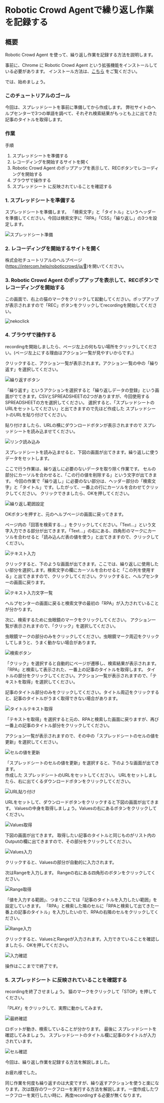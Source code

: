 # Robotic Crowd Agentで繰り返し作業を記録する

## 概要

Robotic Crowd Agent を使って、繰り返し作業を記録する方法を説明します。

事前に、Chrome に Robotic Crowd Agent という拡張機能をインストールしている必要があります。
インストール方法は、[こちら](https://docs.roboticcrowd.com/robotic-crowd-agent/install-agent) をご覧ください。

では、始めましょう。

### このチュートリアルのゴール

今回は、スプレッドシートを事前に準備してから作成します。
弊社サイトのヘルプセンターで3つの単語を調べて、それぞれ検索結果がもっとも上に出てきた記事のタイトルを取得します。

### 作業

手順  

1. スプレッドシートを準備する
1. レコーディングを開始するサイトを開く
1. Robotic Crowd Agent のポップアップを表示して、RECボタンでレコーディングを開始する
1. ブラウザで操作する
1. スプレッドシート に反映されていることを確認する

### 1. スプレッドシートを準備する

スプレッドシートを準備します。
「検索文字」と「タイトル」というヘッダーを準備してください。今回は検索文字に「RPA」「CSS」「繰り返し」の3つを設定します。

![スプレッドシート準備](../.gitbook/assets/repeat1.png)


### 2. レコーディングを開始するサイトを開く

株式会社チュートリアルのヘルプページ(https://intercom.help/roboticcrowd/ja/)を開いてください。

### 3. Robotic Crowd Agent のポップアップを表示して、RECボタンでレコーディングを開始する

この画面で、右上の猫のマークをクリックして起動してください。ポップアップが表示されますので「REC」ボタンをクリックしてrecordingを開始してください。

![nekoclick](../.gitbook/assets/repeat2.png)  

### 4. ブラウザで操作する

recordingを開始しましたら、ページ左上の何もない場所をクリックしてください。(ページ左上にする理由はアクション一覧が見やすいからです。)

クリックすると、アクション一覧が表示されます。アクション一覧の中の「繰り返す」を選択してください。

![繰り返すボタン](../.gitbook/assets/repeat3.png)

「繰り返す」というアクションを選択すると「繰り返しデータの登録」という画面がでてきます。CSVとSPREADSHEETの2つがありますが、今回使用するSPREADSHEETの方を選択してください。
選択すると、「スプレッドシートのURLをセットしてください」と出てきますので先ほど作成した スプレッドシートのURLを貼り付けてください。

貼り付けましたら、URLの横にダウンロードボタンが表示されますので スプレッドシートを読み込ませてください。

![リンク読み込み](../.gitbook/assets/repeat4.png)  

スプレッドシートを読み込ませると、下図の画面が出てきます。繰り返しに使うデータをセットします。

ここで行う作業は、繰り返しに必要のないデータを取り除く作業です。
セルの部分にカーソルを合わせると、「この行の値を削除する」という文字が出てきます。
今回の作業で「繰り返し」に必要のない部分は、ヘッダー部分の「検索文字」と「タイトル」です。したがって、一番上の行にカーソルを合わせてクリックしてください。
クリックできましたら、OKを押してください。  

![繰り返し範囲設定](../.gitbook/assets/repeat5.png)  

OKボタンを押すと、元のヘルプページの画面に戻ってきます。

ページ内の「回答を検索する...」をクリックしてください。「Text...」という文字入力できる部分が出てきます。「Text...」の右にある、四角形のマークにカーソルを合わせると「読み込んだ表の値を使う」と出てきますので、クリックしてください。

![テキスト入力](../.gitbook/assets/repeat6.png)  

クリックすると、下のような画面が出てきます。ここでは、繰り返しに使用したい部分を選択します。検索文字の欄にカーソルを合わせると「この列を使用する」と出てきますので、クリックしてください。クリックすると、ヘルプセンターの画面に戻ります。

![テキスト入力文字一覧](../.gitbook/assets/repeat7.png)  

ヘルプセンターの画面に戻ると検索文字の最初の「RPA」が入力されていることが分かります。


次に、検索するために虫眼鏡のマークをクリックしてください。
アクション一覧が表示されますので、「クリック」を選択してください。

虫眼鏡マークの部分のみをクリックしてください。虫眼鏡マーク周辺をクリックしてしまうと、うまく動かない場合があります。

![検索ボタン](../.gitbook/assets/repeat8.png)  

「クリック」を選択すると自動的にページが遷移し、検索結果が表示されます。
「RPA」と検索して表示された、一番上の記事のタイトルを取得します。
タイトルの部分をクリックしてください。アクション一覧が表示されますので、「テキストを取得」を選択してください。

記事のタイトル部分のみをクリックしてください。タイトル周辺をクリックすると、記事のタイトルがうまく取得できない場合があります。

![タイトルテキスト取得](../.gitbook/assets/repeat9.png)

「テキストを取得」を選択すると元の、RPAと検索した画面に戻りますが、再び一番上の記事のタイトル部分をクリックしてください。

アクション一覧が表示されますので、その中の「スプレッドシートのセルの値を更新」を選択してください。  

![セルの値を更新](../.gitbook/assets/repeat10.png)

「スプレッドシートのセルの値を更新」を選択すると、下のような画面が出てきます。  
作成した スプレッドシートのURLをセットしてください。
URLをセットしましたら、右に出てくるダウンロードボタンをクリックしてください。

![URL貼り付け](../.gitbook/assets/repeat11.png)

URLをセットして、ダウンロードボタンをクリックすると下図の画面が出てきます。
Valuesの中身を取得しましょう。Valuesの右にあるボタンをクリックしてください。

![Values取得](../.gitbook/assets/repeat12.png)  

下図の画面が出てきます。
取得したい記事のタイトルと同じものがリスト内のOutputの欄に出てきますので、その部分をクリックしてください。

![Values入力](../.gitbook/assets/repeat13.png)  

クリックすると、Valuesの部分が自動的に入力されます。

次はRangeを入力します。
Rangeの右にある四角形のボタンをクリックしてください。

![Range取得](../.gitbook/assets/repeat14.png)

「値を入力する範囲」、つまりここでは「記事のタイトルを入力したい範囲」を設定していきます。
「RPA」と検索した隣のセルに「RPAと検索して出てきた一番上の記事のタイトル」を入力したいので、RPAの右隣のセルをクリックしてください。

![Range入力](../.gitbook/assets/repeat15.png)

クリックすると、ValuesとRangeが入力されます。入力できていることを確認しましたら、OKを押してください。

![入力確認](../.gitbook/assets/repeat16.png)

操作はここまでで終了です。

### 5. スプレッドシート に反映されていることを確認する

recordingを終了させましょう。
猫のマークをクリックして「STOP」を押してください。

「PLAY」をクリックして、実際に動かしてみます。

![最終確認](../.gitbook/assets/repeat17.png)

ロボットが動き、検索していることが分かります。
最後に スプレッドシートを確認してみましょう。
スプレッドシートのタイトル欄に記事のタイトルが入力されています。

![セル確認](../.gitbook/assets/repeat18.png)

今回は、繰り返し作業を記録する方法を解説しました。  

お疲れ様でした。

同じ作業を何度も繰り返すのは大変ですが、繰り返すアクションを使うと楽になります。次は既存のワークフローを実行する方法を解説します。一度作成したワークフローを実行したい時に、再度recordingする必要が無くなります。
